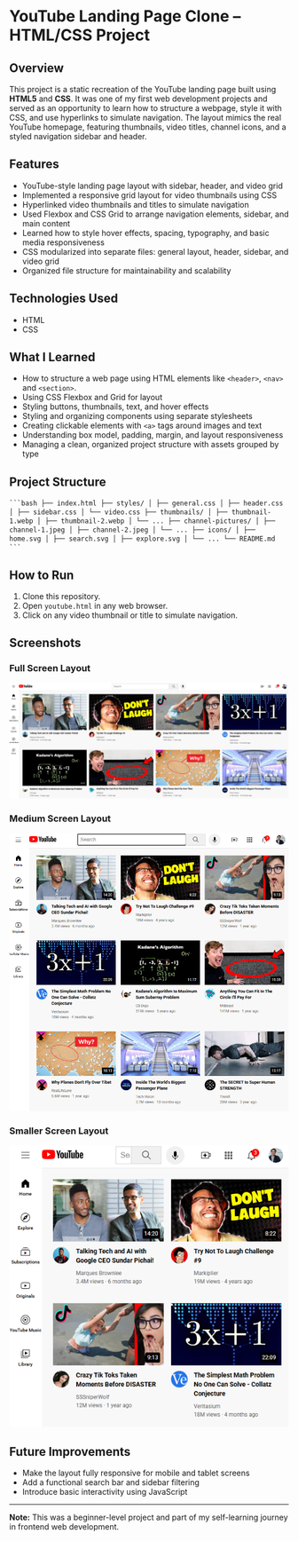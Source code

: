 # YouTube Landing Page Clone – HTML/CSS Project

## Overview

This project is a static recreation of the YouTube landing page built using **HTML5** and **CSS**. It was one of my first web development projects and served as an opportunity to learn how to structure a webpage, style it with CSS, and use hyperlinks to simulate navigation. The layout mimics the real YouTube homepage, featuring thumbnails, video titles, channel icons, and a styled navigation sidebar and header.

## Features

- YouTube-style landing page layout with sidebar, header, and video grid
- Implemented a responsive grid layout for video thumbnails using CSS
- Hyperlinked video thumbnails and titles to simulate navigation
- Used Flexbox and CSS Grid to arrange navigation elements, sidebar, and main content
- Learned how to style hover effects, spacing, typography, and basic media responsiveness
- CSS modularized into separate files: general layout, header, sidebar, and video grid
- Organized file structure for maintainability and scalability

## Technologies Used

- HTML
- CSS

## What I Learned

- How to structure a web page using HTML elements like `<header>`, `<nav>` and `<section>`.
- Using CSS Flexbox and Grid for layout
- Styling buttons, thumbnails, text, and hover effects
- Styling and organizing components using separate stylesheets
- Creating clickable elements with `<a>` tags around images and text
- Understanding box model, padding, margin, and layout responsiveness
- Managing a clean, organized project structure with assets grouped by type

## Project Structure

<pre><code>```bash ├── index.html ├── styles/ │ ├── general.css │ ├── header.css │ ├── sidebar.css │ └── video.css ├── thumbnails/ │ ├── thumbnail-1.webp │ ├── thumbnail-2.webp │ └── ... ├── channel-pictures/ │ ├── channel-1.jpeg │ ├── channel-2.jpeg │ └── ... ├── icons/ │ ├── home.svg │ ├── search.svg │ ├── explore.svg │ └── ... └── README.md ``` </code></pre>

## How to Run

1. Clone this repository.
2. Open `youtube.html` in any web browser.
3. Click on any video thumbnail or title to simulate navigation.

## Screenshots

### Full Screen Layout

![Full Screen](\README-Screenshots\image-1.png)

### Medium Screen Layout

![Medium Screen](\README-Screenshots\image-2.png)

### Smaller Screen Layout

![Smaller Screen](\README-Screenshots\image-3.png)

## Future Improvements

- Make the layout fully responsive for mobile and tablet screens
- Add a functional search bar and sidebar filtering
- Introduce basic interactivity using JavaScript

---

**Note:** This was a beginner-level project and part of my self-learning journey in frontend web development.
